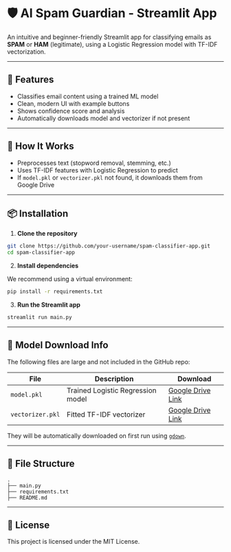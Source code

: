 # 🛡️ AI Spam Guardian - Streamlit App

An intuitive and beginner-friendly Streamlit app for classifying emails as **SPAM** or **HAM** (legitimate), using a Logistic Regression model with TF-IDF vectorization.

---

## 🚀 Features

- Classifies email content using a trained ML model
- Clean, modern UI with example buttons
- Shows confidence score and analysis
- Automatically downloads model and vectorizer if not present

---

## 🧠 How It Works

- Preprocesses text (stopword removal, stemming, etc.)
- Uses TF-IDF features with Logistic Regression to predict
- If `model.pkl` or `vectorizer.pkl` not found, it downloads them from Google Drive

---

## 📦 Installation

1. **Clone the repository**

```bash
git clone https://github.com/your-username/spam-classifier-app.git
cd spam-classifier-app
```

2. **Install dependencies**

We recommend using a virtual environment:

```bash
pip install -r requirements.txt
```

3. **Run the Streamlit app**

```bash
streamlit run main.py
```

---

## 🔗 Model Download Info

The following files are large and not included in the GitHub repo:

| File | Description | Download |
|------|-------------|----------|
| `model.pkl` | Trained Logistic Regression model | [Google Drive Link](https://drive.google.com/file/d/YOUR_MODEL_FILE_ID/view?usp=sharing) |
| `vectorizer.pkl` | Fitted TF-IDF vectorizer | [Google Drive Link](https://drive.google.com/file/d/YOUR_VECTORIZER_FILE_ID/view?usp=sharing) |

They will be automatically downloaded on first run using [`gdown`](https://github.com/wkentaro/gdown).

---

## 📂 File Structure

```
.
├── main.py
├── requirements.txt
├── README.md
```

---


## 📃 License

This project is licensed under the MIT License.
